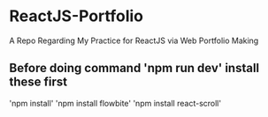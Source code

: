 # ReactJS-Portfolio
 A Repo Regarding My Practice for ReactJS via Web Portfolio Making

## Before doing command 'npm run dev' install these first

'npm install'
'npm install flowbite'
'npm install react-scroll'
